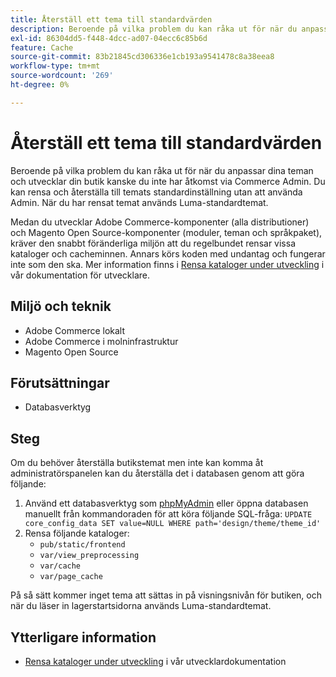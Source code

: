 ```yaml
---
title: Återställ ett tema till standardvärden
description: Beroende på vilka problem du kan råka ut för när du anpassar dina teman och utvecklar din butik kanske du inte har åtkomst via Commerce Admin. Du kan rensa och återställa till temats standardinställning utan att använda Admin. När du har rensat temat används Luma-standardtemat.
exl-id: 86304dd5-f448-4dcc-ad07-04ecc6c85b6d
feature: Cache
source-git-commit: 83b21845cd306336e1cb193a9541478c8a38eea8
workflow-type: tm+mt
source-wordcount: '269'
ht-degree: 0%

---
```


# Återställ ett tema till standardvärden

Beroende på vilka problem du kan råka ut för när du anpassar dina teman och utvecklar din butik kanske du inte har åtkomst via Commerce Admin. Du kan rensa och återställa till temats standardinställning utan att använda Admin. När du har rensat temat används Luma-standardtemat.

Medan du utvecklar Adobe Commerce-komponenter (alla distributioner) och Magento Open Source-komponenter (moduler, teman och språkpaket), kräver den snabbt föränderliga miljön att du regelbundet rensar vissa kataloger och cacheminnen. Annars körs koden med undantag och fungerar inte som den ska. Mer information finns i [Rensa kataloger under utveckling](https://devdocs.magento.com/guides/v2.2/howdoi/php/php_clear-dirs.html) i vår dokumentation för utvecklare.

## Miljö och teknik

* Adobe Commerce lokalt
* Adobe Commerce i molninfrastruktur
* Magento Open Source

## Förutsättningar

* Databasverktyg

## Steg

Om du behöver återställa butikstemat men inte kan komma åt administratörspanelen kan du återställa det i databasen genom att göra följande:

1. Använd ett databasverktyg som [phpMyAdmin](https://devdocs.magento.com/guides/v2.2/install-gde/prereq/optional.html#install-optional-phpmyadmin) eller öppna databasen manuellt från kommandoraden för att köra följande SQL-fråga: `UPDATE core_config_data SET value=NULL WHERE path='design/theme/theme_id'`
1. Rensa följande kataloger:
   * `pub/static/frontend`
   * `var/view_preprocessing`
   * `var/cache`
   * `var/page_cache`

På så sätt kommer inget tema att sättas in på visningsnivån för butiken, och när du läser in lagerstartsidorna används Luma-standardtemat.

## Ytterligare information

* [Rensa kataloger under utveckling](https://devdocs.magento.com/guides/v2.2/howdoi/php/php_clear-dirs.html) i vår utvecklardokumentation

